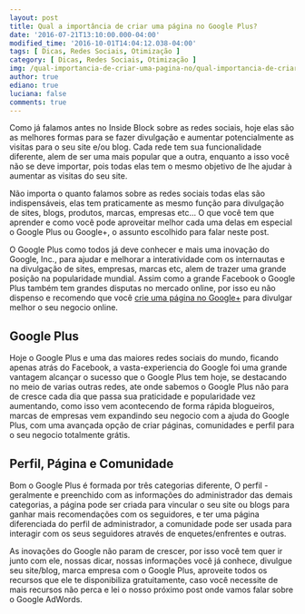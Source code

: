 ```yaml
---
layout: post
title: Qual a importância de criar uma página no Google Plus?
date: '2016-07-21T13:10:00.000-04:00'
modified_time: '2016-10-01T14:04:12.038-04:00'
tags: [ Dicas, Redes Sociais, Otimização ]
category: [ Dicas, Redes Sociais, Otimização ]
img: /qual-importancia-de-criar-uma-pagina-no/qual-importancia-de-criar-uma-pagina-no.jpg
author: true
ediano: true
luciana: false
comments: true
---
```


Como já falamos antes no Inside Block sobre as redes sociais, hoje elas são as melhores formas para se fazer divulgação e aumentar potencialmente as visitas para o seu site e/ou blog. Cada rede tem sua funcionalidade diferente, alem de ser uma mais popular que a outra, enquanto a isso você não se deve importar, pois todas elas tem o mesmo objetivo de lhe ajudar à aumentar as visitas do seu site.

Não importa o quanto falamos sobre as redes sociais todas elas são indispensáveis, elas tem praticamente as mesmo função para divulgação de sites, blogs, produtos, marcas, empresas etc... O que você tem que aprender e como você pode aproveitar melhor cada uma delas em especial o Google Plus ou Google+, o assunto escolhido para falar neste post.

O Google Plus como todos já deve conhecer e mais uma inovação do Google, Inc., para ajudar e melhorar a interatividade com os internautas e na divulgação de sites, empresas, marcas etc, alem de trazer uma grande posição na popularidade mundial. Assim como a grande Facebook o Google Plus também tem grandes disputas no mercado online, por isso eu não dispenso e recomendo que você <a href="https://business.google.com/create" rel="nofollow" target="_blank">crie uma página no Google+</a> para divulgar melhor o seu negocio online.

## Google Plus
Hoje o Google Plus e uma das maiores redes sociais do mundo, ficando apenas atrás do Facebook, a vasta-experiencia do Google foi uma grande vantagem alcançar o sucesso que o Google Plus tem hoje, se destacando no meio de varias outras redes, ate onde sabemos o Google Plus não para de cresce cada dia que passa sua praticidade e popularidade vez aumentando, como isso vem acontecendo de forma rápida blogueiros, marcas de empresas vem expandindo seu negocio com a ajuda do Google Plus, com uma avançada opção de criar páginas, comunidades e perfil para o seu negocio totalmente grátis.

## Perfil, Página e Comunidade
Bom o Google Plus é formada por três categorias diferente, O perfil - geralmente e preenchido com as informações do administrador das demais categorias, a página pode ser criada para vincular o seu site ou blogs para ganhar mais recomendações com os seguidores, e ter uma página diferenciada do perfil de administrador, a comunidade pode ser usada para interagir com os seus seguidores através de enquetes/enfrentes e outras.

As inovações do Google não param de crescer, por isso você tem quer ir junto com ele, nossas dicar, nossas informações você já conhece, divulgue seu site/blog, marca empresa com o Google Plus, aproveite todos os recursos que ele te disponibiliza gratuitamente, caso você necessite de mais recursos não perca e lei o nosso próximo post onde vamos falar sobre o Google AdWords.